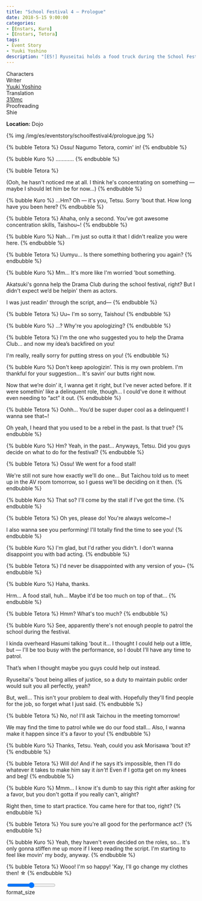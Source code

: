 ```yaml
---
title: "School Festival 4 – Prologue"
date: 2018-5-15 9:00:00
categories:
- [Enstars, Kuro]
- [Enstars, Tetora]
tags:
- Event Story
- Yuuki Yoshino
description: "[ES!] Ryuseitai holds a food truck during the School Festival, patrolling the place and performing a hero show. Despite that, the transfer student ends up in a pinch, surrounded by delinquents!"
---
```

<div class="three-wrapper" style="--storyColor:#5ac189;--storyColor-rgb:90,193,137;--storyColor-h:147.4;--storyColor-s:45.4%;--storyColor-l:55.5%;">
    <div class="info-area">
        <div class="info">
            <div class="info-item characters">
                <div class="label">
                    Characters
                </div>
                <div class="value">
                <a href="/categories/Enstars/Tetora" character="Tetora"></a>
                <a href="/categories/Enstars/Kuro" character="Kuro"></a>
                </div>
            </div>
            <div class="info-item one">
                <div class="label">
                    Writer
                </div>
                <div class="value">
                    <a href="/tags/Yuuki-Yoshino/">Yuuki Yoshino</a>
                </div>
            </div>
            <div class="info-item two">
                <div class="label">
                    Translation
                </div>
                <div class="value">
                    <a href="/about">310mc</a>
                </div>
            </div>
            <div class="info-item three">
                <div class="label">
                   Proofreading
                </div>
                <div class="value">
                    Shie
                </div>
            </div>
        </div>
    </div>
</div>

<!-- more -->

<div class="msr-location">
    <p><span><b>Location:</b> Dojo</span></p>
</div>

{% img /img/es/eventstory/schoolfestival4/prologue.jpg %}

{% bubble Tetora %}
Ossu! Nagumo Tetora, comin' in!
{% endbubble %}

{% bubble Kuro %}
…………
{% endbubble %}

{% bubble Tetora %}
<th>(Ooh, he hasn't noticed me at all. I think he's concentrating on something — maybe I should let him be for now…)</th>
{% endbubble %}

{% bubble Kuro %}
…Hm? Oh — it's you, Tetsu. Sorry 'bout that. How long have you been here?
{% endbubble %}

{% bubble Tetora %}
Ahaha, only a second. You’ve got awesome concentration skills, Taishou~!
{% endbubble %}

{% bubble Kuro %}
Nah… I'm just so outta it that I didn't realize you were here.
{% endbubble %}

{% bubble Tetora %}
Uumyu… Is there something bothering you again?
{% endbubble %}

{% bubble Kuro %}
Mm… It's more like I'm worried 'bout something.

Akatsuki's gonna help the Drama Club during the school festival, right? But I didn't expect we’d be helpin' them as actors.

I was just readin' through the script, and—
{% endbubble %}

{% bubble Tetora %}
Uu~ I'm so sorry, Taishou!
{% endbubble %}

{% bubble Kuro %}
…? Why're you apologizing?
{% endbubble %}

{% bubble Tetora %}
I'm the one who suggested you to help the Drama Club… and now my idea’s backfired on you!

I'm really, really sorry for putting stress on you!
{% endbubble %}

{% bubble Kuro %}
Don't keep apologizin’. This is my own problem. I'm thankful for your suggestion… It's savin’ our butts right now.

Now that we’re doin’ it, I wanna get it right, but I've never acted before. If it were somethin’ like a delinquent role, though… I could've done it without even needing to “act” it out.
{% endbubble %}

{% bubble Tetora %}
Oohh… You’d be super duper cool as a delinquent! I wanna see that~!

Oh yeah, I heard that you used to be a rebel in the past. Is that true?
{% endbubble %}

{% bubble Kuro %}
Hm? Yeah, in the past… Anyways, Tetsu. Did you guys decide on what to do for the festival?
{% endbubble %}

{% bubble Tetora %}
Ossu! We went for a food stall!

We're still not sure how exactly we'll do one… But Taichou told us to meet up in the AV room tomorrow, so I guess we'll be deciding on it then.
{% endbubble %}

{% bubble Kuro %}
That so? I'll come by the stall if I've got the time.
{% endbubble %}

{% bubble Tetora %}
Oh yes, please do! You're always welcome~!

I also wanna see you performing! I'll totally find the time to see you!
{% endbubble %}

{% bubble Kuro %}
I'm glad, but I'd rather you didn't. I don't wanna disappoint you with bad acting.
{% endbubble %}

{% bubble Tetora %}
I'd never be disappointed with any version of you~
{% endbubble %}

{% bubble Kuro %}
Haha, thanks.

Hrm… A food stall, huh… Maybe it'd be too much on top of that…
{% endbubble %}

{% bubble Tetora %}
Hmm? What's too much?
{% endbubble %}

{% bubble Kuro %}
See, apparently there's not enough people to patrol the school during the festival.

I kinda overheard Hasumi talking 'bout it… I thought I could help out a little, but — I'll be too busy with the performance, so I doubt I'll have any time to patrol.

That’s when I thought maybe you guys could help out instead.

Ryuseitai's 'bout being allies of justice, so a duty to maintain public order would suit you all perfectly, yeah?

But, well… This isn't your problem to deal with. Hopefully they'll find people for the job, so forget what I just said.
{% endbubble %}

{% bubble Tetora %}
No, no! I'll ask Taichou in the meeting tomorrow!

We may find the time to patrol while we do our food stall… Also, I wanna make it happen since it's a favor to you!
{% endbubble %}

{% bubble Kuro %}
Thanks, Tetsu. Yeah, could you ask Morisawa 'bout it?
{% endbubble %}

{% bubble Tetora %}
Will do! And if he says it’s impossible, then I'll do whatever it takes to make him say it *isn't*! Even if I gotta get on my knees and beg!
{% endbubble %}

{% bubble Kuro %}
Mmm… I know it's dumb to say this right after asking for a favor, but you don't gotta if you really can't, alright?

Right then, time to start practice. You came here for that too, right?
{% endbubble %}

{% bubble Tetora %}
You sure you're all good for the performance act?
{% endbubble %}

{% bubble Kuro %}
Yeah, they haven't even decided on the roles, so… It's only gonna stiffen me up more if I keep reading the script. I'm starting to feel like movin' my body, anyway.
{% endbubble %}

{% bubble Tetora %}
Wooo! I'm so happy! 'Kay, I'll go change my clothes then! ☆
{% endbubble %}

<div class="navigation2">
    <div class="toolbar-wrapper">
        <div class="slider-container">
            <input type="range" min="1" max="5" value="3" class="slider">
        </div>
        <div class="toolbar">
            <a target="_blank" href="/translations" class="home-button" title="Translations Masterlist"><i class="fa fa-home"></i></a>
            <div class="toolbar__section">
                <a id="sliderDrop">
                    <span class="material-icons-round" title="Text Size">format_size</span>
                </a>
            </div>
            <a target="_blank" href="/school_festival_4" title="Index"><i class="fa fa-star"></i></a>
            <a href="/school_festival_4/first_half" title="Next Chapter: Chapter 1–6"><i class="fa fa-arrow-right"></i></a>
            <a href="#top" class="top-arrow" title="Back to Top"><i class="fa fa-arrow-up"></i></a>
        </div>
    </div>
</div>